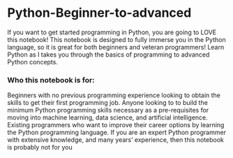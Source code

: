 # Python-Beginner-to-advanced
If you want to get started programming in Python, you are going to LOVE this notebook! This notebook is designed to fully immerse you in the Python language, so it is great for both beginners and veteran programmers! Learn Python as I takes you through the basics of programming to advanced Python concepts.
### Who this notebook is for:
Beginners with no previous programming experience looking to obtain the skills to get their first programming job.
Anyone looking to to build the minimum Python programming skills necessary as a pre-requisites for moving into machine learning, data science, and artificial intelligence.
Existing programmers who want to improve their career options by learning the Python programming language.
If you are an expert Python programmer with extensive knowledge, and many years’ experience, then this notebook is probably not for you

